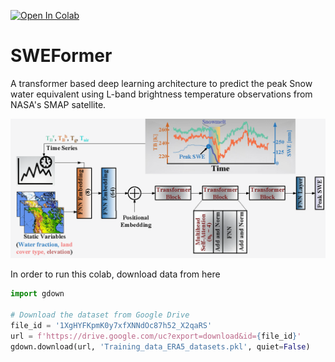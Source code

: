 [![Open In Colab](https://colab.research.google.com/assets/colab-badge.svg)](https://colab.research.google.com/github/Divak14/SWEFormer/blob/main/Main.ipynb)

# SWEFormer
A transformer based deep learning architecture to predict the peak Snow water equivalent using L-band brightness temperature observations from NASA's SMAP satellite. 

<img src="Figures/SWEFormer.png"  width="800" />

In order to run this colab, download data from here

```python
import gdown

# Download the dataset from Google Drive
file_id = '1XgHYFKpmK0y7xfXNNdOc87h52_X2qaRS'
url = f'https://drive.google.com/uc?export=download&id={file_id}'
gdown.download(url, 'Training_data_ERA5_datasets.pkl', quiet=False)
